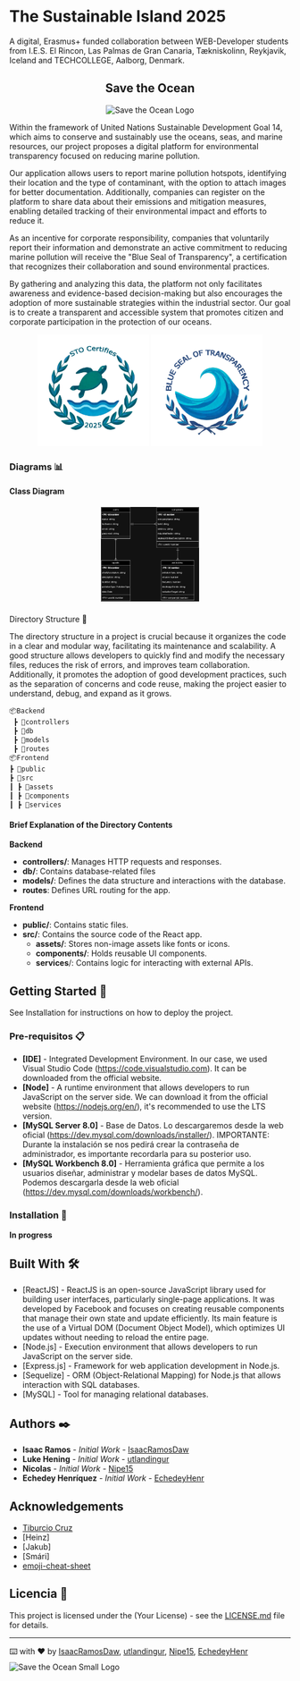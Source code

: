 # The Sustainable Island 2025

A digital, Erasmus+ funded collaboration between WEB-Developer students from I.E.S. El Rincon, Las Palmas de Gran Canaria, Tækniskolinn, Reykjavik, Iceland and TECHCOLLEGE, Aalborg, Denmark.

<div align="center">
  <h2 align="center">Save the Ocean</h2>
  <img src="frontend/public/logo.svg" alt="Save the Ocean Logo" width="500px" height="150px"/>
</div>

Within the framework of United Nations Sustainable Development Goal 14, which aims to conserve and sustainably use the oceans, seas, and marine resources, our project proposes a digital platform for environmental transparency focused on reducing marine pollution.

Our application allows users to report marine pollution hotspots, identifying their location and the type of contaminant, with the option to attach images for better documentation. Additionally, companies can register on the platform to share data about their emissions and mitigation measures, enabling detailed tracking of their environmental impact and efforts to reduce it.

As an incentive for corporate responsibility, companies that voluntarily report their information and demonstrate an active commitment to reducing marine pollution will receive the "Blue Seal of Transparency", a certification that recognizes their collaboration and sound environmental practices.

By gathering and analyzing this data, the platform not only facilitates awareness and evidence-based decision-making but also encourages the adoption of more sustainable strategies within the industrial sector. Our goal is to create a transparent and accessible system that promotes citizen and corporate participation in the protection of our oceans.

<div align="center">
  <img src="frontend/public/STOCertifies-2025-2.png" alt="Save the Ocean Certifies 2025" width="200px" height="200px"/>
  <img src="frontend/public/BlueSealOfTransparency2.png" alt="BlueSealOfTransparency" width="200px" height="200px"/>
</div>

### Diagrams 📊

#### Class Diagram
<div style="text-align: center; height: fit-content; margin: 20px 0">
    <img src="./docs/screenshots/TheSeaProblems (2).png" alt="class diagram" width="35%">
</div>

Directory Structure 📂

The directory structure in a project is crucial because it organizes the code in a clear and modular way, facilitating its maintenance and scalability. A good structure allows developers to quickly find and modify the necessary files, reduces the risk of errors, and improves team collaboration. Additionally, it promotes the adoption of good development practices, such as the separation of concerns and code reuse, making the project easier to understand, debug, and expand as it grows.

```
📦Backend
 ┣ 📂controllers
 ┣ 📂db
 ┣ 📂models
 ┣ 📂routes
📦Frontend
┣ 📂public
┣ 📂src
┃ ┣ 📂assets
┃ ┣ 📂components
┃ ┣ 📂services
```

#### Brief Explanation of the Directory Contents

**Backend**

* **controllers/**: Manages HTTP requests and responses.
* **db/**: Contains database-related files
* **models/**: Defines the data structure and interactions with the database.
* **routes**: Defines URL routing for the app.

**Frontend**

* **public/**: Contains static files.
* **src/**: Contains the source code of the React app.
  * **assets/**: Stores non-image assets like fonts or icons.
  * **components/**: Holds reusable UI components.
  * **services**/: Contains logic for interacting with external APIs.

## Getting Started 🚀

See Installation for instructions on how to deploy the project.

### Pre-requisitos 📋

* **[IDE]** - Integrated Development Environment. In our case, we used Visual Studio Code (https://code.visualstudio.com). It can be downloaded from the official website.
* **[Node]** -  A runtime environment that allows developers to run JavaScript on the server side. We can download it from the official website (https://nodejs.org/en/), it's recommended to use the LTS version.
* **[MySQL Server 8.0]** - Base de Datos. Lo descargaremos desde la web oficial (https://dev.mysql.com/downloads/installer/). IMPORTANTE: Durante la instalación
se nos pedirá crear la contraseña de administrador, es importante recordarla para su posterior uso.
* **[MySQL Workbench 8.0]** - Herramienta gráfica que permite a los usuarios diseñar, administrar y modelar bases de datos MySQL. Podemos descargarla desde la
web oficial (https://dev.mysql.com/downloads/workbench/).

### Installation 🔧

**In progress**

## Built With 🛠️

* [ReactJS] - ReactJS is an open-source JavaScript library used for building user interfaces, particularly single-page applications. It was developed by Facebook and focuses on creating reusable components that manage their own state and update efficiently. Its main feature is the use of a Virtual DOM (Document Object Model), which optimizes UI updates without needing to reload the entire page.
* [Node.js] - Execution environment that allows developers to run JavaScript on the server side.
* [Express.js] - Framework for web application development in Node.js.
* [Sequelize] - ORM (Object-Relational Mapping) for Node.js that allows interaction with SQL databases.
* [MySQL] - Tool for managing relational databases.

## Authors ✒️

* **Isaac Ramos** - *Initial Work* - [IsaacRamosDaw](https://github.com/IsaacRamosDaw)
* **Luke Hening** - *Initial Work* - [utlandingur](https://github.com/utlandingura)
* **Nicolas** - *Initial Work* - [Nipe15](https://github.com/Nipe15)
* **Echedey Henríquez** - *Initial Work* - [EchedeyHenr](https://github.com/EchedeyHenr)

## Acknowledgements

* [Tiburcio Cruz](https://github.com/tcrurav)
* [Heinz]
* [Jakub]
* [Smári]
* [emoji-cheat-sheet](https://github.com/ikatyang/emoji-cheat-sheet/blob/master/README.md#smileys--emotion)


## Licencia 📄

This project is licensed under the (Your License) - see the [LICENSE.md](LICENSE.md) file for details.

---
⌨️ with ❤️ by [IsaacRamosDaw](https://github.com/IsaacRamosDa), [utlandingur](https://github.com/utlandingura), [Nipe15](https://github.com/Nipe15), [EchedeyHenr](https://github.com/EchedeyHenr) <img src="frontend/public/LogoSimple.svg" alt="Save the Ocean Small Logo" width="3%" height="3%" align="middle"/>
